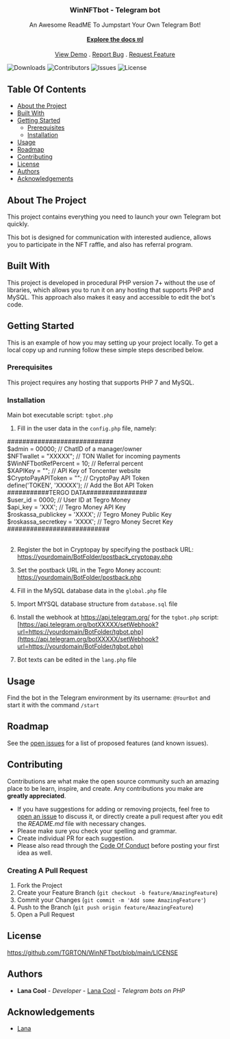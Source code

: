 <br/>
<p align="center">

  <h3 align="center">WinNFTbot - Telegram bot</h3>

  <p align="center">
    An Awesome ReadME To Jumpstart Your Own Telegram Bot!
    <br/>
    <br/>
    <a href="https://github.com/TGRTON/WinNFTbot"><strong>Explore the docs ยป</strong></a>
    <br/>
    <br/>
    <a href="https://github.com/TGRTON/WinNFTbot">View Demo</a>
    .
    <a href="https://github.com/TGRTON/WinNFTbot/issues">Report Bug</a>
    .
    <a href="https://github.com/TGRTON/WinNFTbot/issues">Request Feature</a>
  </p>
</p>

![Downloads](https://img.shields.io/github/downloads/TGRTON/WinNFTbot/total) ![Contributors](https://img.shields.io/github/contributors/TGRTON/WinNFTbot?color=dark-green) ![Issues](https://img.shields.io/github/issues/TGRTON/WinNFTbot) ![License](https://img.shields.io/github/license/TGRTON/WinNFTbot) 

## Table Of Contents

* [About the Project](#about-the-project)
* [Built With](#built-with)
* [Getting Started](#getting-started)
  * [Prerequisites](#prerequisites)
  * [Installation](#installation)
* [Usage](#usage)
* [Roadmap](#roadmap)
* [Contributing](#contributing)
* [License](#license)
* [Authors](#authors)
* [Acknowledgements](#acknowledgements)

## About The Project

This project contains everything you need to launch your own Telegram bot quickly.

This bot is designed for communication with interested audience, allows you to participate in the NFT raffle, and also has referral program.

## Built With

This project is developed in procedural PHP version 7+ without the use of libraries, which allows you to run it on any hosting that supports PHP and MySQL. This approach also makes it easy and accessible to edit the bot's code. 

## Getting Started

This is an example of how you may setting up your project locally.
To get a local copy up and running follow these simple steps described below.

### Prerequisites

This project requires any hosting that supports PHP 7 and MySQL. 

### Installation

Main bot executable script: `tgbot.php`

1) Fill in the user data in the `config.php` file, namely:

############################<br/>
$admin = 00000; //   ChatID of a manager/owner<br/>
$NFTwallet = "XXXXX"; // TON Wallet for incoming payments<br/>
$WinNFTbotRefPercent = 10; // Referral percent<br/>
$XAPIKey = ""; // API Key of Toncenter website<br/>
$CryptoPayAPIToken = ""; // CryptoPay API Token<br/>
define('TOKEN', 'XXXXX'); // Add the Bot API Token<br/>
###########TERGO DATA################<br/>
$user_id = 0000; // User ID at Tegro Money<br/>
$api_key = 'XXX'; // Tegro Money API Key<br/>
$roskassa_publickey = 'XXXX'; // Tegro Money Public Key<br/>
$roskassa_secretkey = 'XXXX'; // Tegro Money Secret Key<br/>
###########################<br/><br/>

2) Register the bot in Cryptopay by specifying the postback URL: [https://yourdomain/BotFolder/postback_cryptopay.php](https://yourdomain/BotFolder/postback_cryptopay.php)

3) Set the postback URL in the Tegro Money account: [https://yourdomain/BotFolder/postback.php](https://yourdomain/BotFolder/postback.php)

4) Fill in the MySQL database data in the `global.php` file

5) Import MYSQL database structure from `database.sql` file

6) Install the webhook at https://api.telegram.org/ for the `tgbot.php` script:
[https://api.telegram.org/botXXXXX/setWebhook?url=https://yourdomain/BotFolder/tgbot.php](https://api.telegram.org/botXXXXX/setWebhook?url=https://yourdomain/BotFolder/tgbot.php)

7) Bot texts can be edited in the `lang.php` file

## Usage

Find the bot in the Telegram environment by its username: `@YourBot` and start it with the command `/start`

## Roadmap

See the [open issues](https://github.com/TGRTON/WinNFTbot/issues) for a list of proposed features (and known issues).

## Contributing

Contributions are what make the open source community such an amazing place to be learn, inspire, and create. Any contributions you make are **greatly appreciated**.
* If you have suggestions for adding or removing projects, feel free to [open an issue](https://github.com/TGRTON/WinNFTbot/issues/new) to discuss it, or directly create a pull request after you edit the *README.md* file with necessary changes.
* Please make sure you check your spelling and grammar.
* Create individual PR for each suggestion.
* Please also read through the [Code Of Conduct](https://github.com/TGRTON/WinNFTbot/blob/main/CODE_OF_CONDUCT.md) before posting your first idea as well.

### Creating A Pull Request

1. Fork the Project
2. Create your Feature Branch (`git checkout -b feature/AmazingFeature`)
3. Commit your Changes (`git commit -m 'Add some AmazingFeature'`)
4. Push to the Branch (`git push origin feature/AmazingFeature`)
5. Open a Pull Request

## License

https://github.com/TGRTON/WinNFTbot/blob/main/LICENSE

## Authors

* **Lana Cool** - *Developer* - [Lana Cool](https://github.com/lana4cool/) - *Telegram bots on PHP*

## Acknowledgements

* [Lana](https://github.com/lana4cool/)
